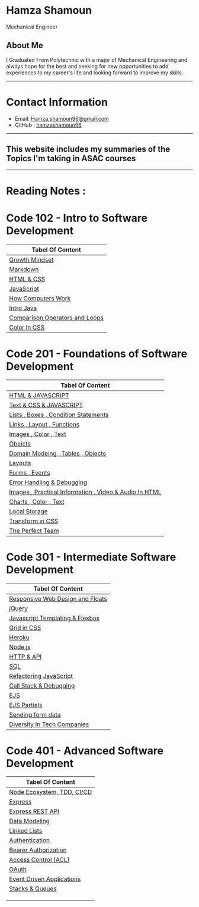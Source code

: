 # Hamza Shamoun
Mechanical Engineer
## About Me
I Graduated From Polytechnic with a major of Mechanical Engineering and always hope for the best and seeking for new opportunities to add experiences to my career's life and looking forward to improve my skills.
<hr>

# Contact Information 
* Email: Hamza.shamoun96@gmail.com
* GitHub : [hamzashamoun96](https://github.com/hamzashamoun96)


<hr>

## This website includes my summaries of the Topics I'm taking in ASAC courses 
<hr>

# Reading Notes :
# Code 102 - Intro to Software Development


|Tabel Of Content|
|----------------|
| [Growth Mindset](https://hamzashamoun96.github.io/Reading-notes/Growth-Mindset)|
| [Markdown](https://hamzashamoun96.github.io/Reading-notes/MarkDown)|
| [HTML & CSS](https://hamzashamoun96.github.io/Reading-notes/Read4)|
| [JavaScript](https://hamzashamoun96.github.io/Reading-notes/JavaScript)|
| [How Computers Work](https://hamzashamoun96.github.io/Reading-notes/HowComputersWork)|
| [Intro Java](https://hamzashamoun96.github.io/Reading-notes/Read7)|
| [Comparison Operators and Loops](https://hamzashamoun96.github.io/Reading-notes/Read8)|
| [Color In CSS](https://hamzashamoun96.github.io/Reading-notes/Read5)|


# Code 201 - Foundations of Software Development


|Tabel Of Content|
|----------------|
|[HTML & JAVASCRIPT](https://hamzashamoun96.github.io/Reading-notes/class-01)|
|[Text & CSS & JAVASCRIPT](https://hamzashamoun96.github.io/Reading-notes/class-02)|
|[Lists , Boxes , Condition Statements](https://hamzashamoun96.github.io/Reading-notes/class-03)|
|[Links , Layout , Functions](https://hamzashamoun96.github.io/Reading-notes/class-04)|
|[Images , Color , Text](https://hamzashamoun96.github.io/Reading-notes/class-05)|
|[Obejcts](https://hamzashamoun96.github.io/Reading-notes/class-06)|
|[Domain Modeing , Tables , Objects](https://hamzashamoun96.github.io/Reading-notes/class-07)|
|[Layouts](https://hamzashamoun96.github.io/Reading-notes/class-08)|
|[Forms , Events](https://hamzashamoun96.github.io/Reading-notes/class-09)|
|[Error Handling & Debugging](https://hamzashamoun96.github.io/Reading-notes/class-10)|
|[Images , Practical Information , Video & Audio In HTML](https://hamzashamoun96.github.io/Reading-notes/class-11)|
|[Charts , Color , Text](https://hamzashamoun96.github.io/Reading-notes/class-12)|
|[Local Storage](https://hamzashamoun96.github.io/Reading-notes/class-13)|
|[Transform in CSS](https://hamzashamoun96.github.io/Reading-notes/class-14a)|
|[The Perfect Team](https://hamzashamoun96.github.io/Reading-notes/class-14b)|



# Code 301 - Intermediate Software Development


|Tabel Of Content|
|----------------|
|[Responsive Web Design and Floats](https://hamzashamoun96.github.io/Reading-notes/301-01)|
|[jQuery](https://hamzashamoun96.github.io/Reading-notes/301-02)|
|[Javascript Templating & Flexbox](https://hamzashamoun96.github.io/Reading-notes/301-03)|
|[Grid in CSS](https://hamzashamoun96.github.io/Reading-notes/301-04)|
|[Heroku](https://hamzashamoun96.github.io/Reading-notes/301-05)|
|[Node.js](https://hamzashamoun96.github.io/Reading-notes/301-06)|
|[HTTP & API](https://hamzashamoun96.github.io/Reading-notes/301-07)|
|[SQL](https://hamzashamoun96.github.io/Reading-notes/301-08)|
|[Refactoring JavaScript](https://hamzashamoun96.github.io/Reading-notes/301-09)|
|[Call Stack & Debugging](https://hamzashamoun96.github.io/Reading-notes/301-10)|
|[EJS](https://hamzashamoun96.github.io/Reading-notes/301-11)|
|[EJS Partials](https://hamzashamoun96.github.io/Reading-notes/301-12)|
|[Sending form data](https://hamzashamoun96.github.io/Reading-notes/301-13)|
|[Diversity In Tech Companies](https://hamzashamoun96.github.io/Reading-notes/301-15)|



# Code 401 - Advanced Software Development


|Tabel Of Content|
|----------------|
|[Node Ecosystem, TDD, CI/CD](https://hamzashamoun96.github.io/Reading-notes/401-01)|
|[Express](https://hamzashamoun96.github.io/Reading-notes/401-02)|
|[Express REST API](https://hamzashamoun96.github.io/Reading-notes/401-03)|
|[Data Modeling](https://hamzashamoun96.github.io/Reading-notes/401-04)|
|[Linked Lists](https://hamzashamoun96.github.io/Reading-notes/401-05)|
|[Authentication](https://hamzashamoun96.github.io/Reading-notes/401-06)|
|[Bearer Authorization](https://hamzashamoun96.github.io/Reading-notes/401-07)|
|[Access Control (ACL)](https://hamzashamoun96.github.io/Reading-notes/401-08)|
|[OAuth](https://hamzashamoun96.github.io/Reading-notes/401-09)|
|[Event Driven Applications](https://hamzashamoun96.github.io/Reading-notes/401-10)|
|[Stacks & Queues](https://hamzashamoun96.github.io/Reading-notes/401-11)|
|[]()|
|[]()|
|[]()|